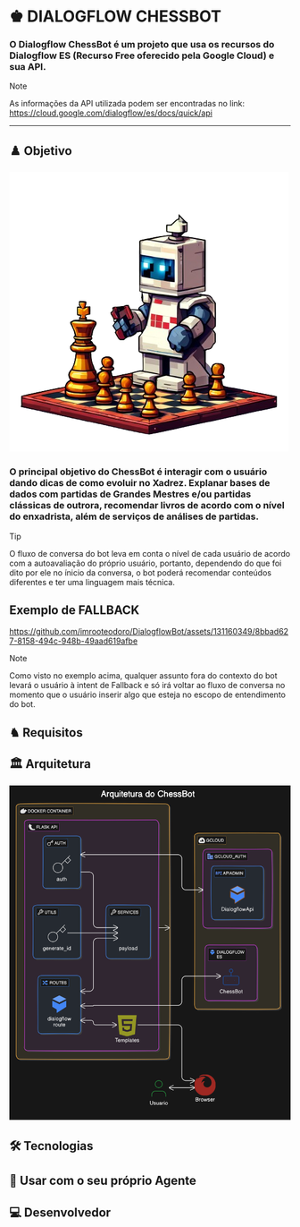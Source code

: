 # ♚ DIALOGFLOW CHESSBOT

### O Dialogflow ChessBot é um projeto que usa os recursos do Dialogflow ES (Recurso Free oferecido pela Google Cloud) e sua API.  


> [!NOTE]  
> As informações da API utilizada podem ser encontradas no link: https://cloud.google.com/dialogflow/es/docs/quick/api

---

## ♟️ Objetivo
![bot](assets/bot.png)
<h3>O principal objetivo do ChessBot é interagir com o usuário dando dicas de como evoluir no Xadrez. Explanar bases de dados com partidas de Grandes Mestres e/ou partidas clássicas de outrora, recomendar livros de acordo com o nível do enxadrista, além de serviços de análises de partidas.</h3>

> [!TIP]
> O fluxo de conversa do bot leva em conta o nível de cada usuário de acordo com a autoavaliação do próprio usuário, portanto, dependendo do que foi dito por ele no ínicio da conversa, o bot poderá recomendar conteúdos diferentes e ter uma linguagem mais técnica. 

</div>

## Exemplo de FALLBACK  


 https://github.com/imrooteodoro/DialogflowBot/assets/131160349/8bbad627-8158-494c-948b-49aad619afbe

> [!NOTE]
> Como visto no exemplo acima, qualquer assunto fora do contexto do bot levará o usuário à intent de Fallback e só irá voltar ao fluxo de conversa no momento que o usuário inserir algo que esteja no escopo de entendimento do bot.

## ♞ Requisitos

## 🏛️ Arquitetura

![Arquitetura](assets/arquitetura.svg)

## 🛠️ Tecnologias


## 🤖 Usar com o seu próprio Agente



## 💻 Desenvolvedor